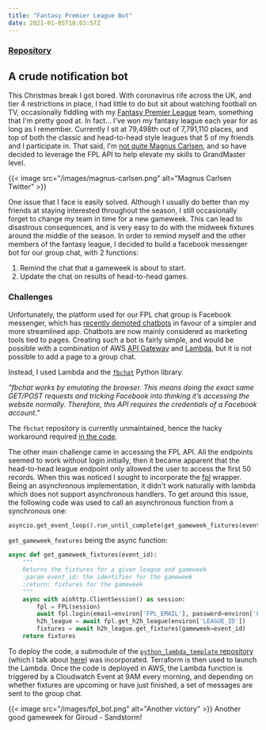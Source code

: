 ```yaml
---
title: "Fantasy Premier League Bot"
date: 2021-01-05T18:03:57Z
---
```


### [Repository](https://github.com/hajkeats/fpl_bot)


## A crude notification bot

This Christmas break I got bored. With coronavirus rife across the UK, and tier 4 restrictions in place, I had little to do but sit about watching football on TV, occasionally fiddling with my [Fantasy Premier League](https://fantasy.premierleague.com/) team, something that I'm pretty good at. In fact... I've won my fantasy league each year for as long as I remember. Currently I sit at 79,498th out of 7,791,110 places, and top of both the classic and head-to-head style leagues that 5 of my friends and I participate in. That said, I'm [not quite Magnus Carlsen](https://www.theguardian.com/sport/2019/dec/16/chess-champion-magnus-carlsen-top-of-world-fantasy-football-rankings-premier-league), and so have decided to leverage the FPL API to help elevate my skills to GrandMaster level.

{{< image src="/images/magnus-carlsen.png" alt="Magnus Carlsen Twitter" >}}

One issue that I face is easily solved. Although I usually do better than my friends at staying interested throughout the season, I still occasionally forget to change my team in time for a new gameweek. This can lead to disastrous consequences, and is very easy to do with the midweek fixtures around the middle of the season. In order to remind myself and the other members of the fantasy league, I decided to build a facebook messenger bot for our group chat, with 2 functions:

1. Remind the chat that a gameweek is about to start.
1. Update the chat on results of head-to-head games.

### Challenges

Unfortunately, the platform used for our FPL chat group is Facebook messenger, which has [recently demoted chatbots](https://techcrunch.com/2020/02/28/messenger-removes-discover/) in favour of a simpler and more streamlined app. Chatbots are now mainly considered as marketing tools tied to pages. Creating such a bot is fairly simple, and would be possible with a combination of AWS [API Gateway](https://aws.amazon.com/api-gateway/) and [Lambda](https://aws.amazon.com/lambda/), but it is not possible to add a page to a group chat.

Instead, I used Lambda and the [`fbchat`](https://github.com/fbchat-dev/fbchat) Python library.

_"fbchat works by emulating the browser. This means doing the exact same GET/POST requests and tricking Facebook into thinking it’s accessing the website normally. Therefore, this API requires the credentials of a Facebook account."_

The `fbchat` repository is currently unmaintained, hence the hacky workaround required [in the code](https://github.com/hajkeats/fpl_bot/blob/master/src/h2h_bot.py#L16-L18). 

The other main challenge came in accessing the FPL API. All the endpoints seemed to work without login initially, then it became apparent that the head-to-head league endpoint only allowed the user to access the first 50 records. When this was noticed I sought to incorporate the [fpl](https://fpl.readthedocs.io/en/latest/) wrapper. Being an asynchronous implementation, it didn't work naturally with lambda which does not support asynchronous handlers. To get around this issue, the following code was used to call an asynchronous function from a synchronous one:

```python
asyncio.get_event_loop().run_until_complete(get_gameweek_fixtures(event_id))
```

`get_gameweek_features` being the async function:
```python
async def get_gameweek_fixtures(event_id):
    """
    Returns the fixtures for a given league and gameweek
    :param event_id: the identifier for the gameweek
    :return: fixtures for the gameweek
    """
    async with aiohttp.ClientSession() as session:
        fpl = FPL(session)
        await fpl.login(email=environ['FPL_EMAIL'], password=environ['FPL_PASSWORD'])
        h2h_league = await fpl.get_h2h_league(environ['LEAGUE_ID'])
        fixtures = await h2h_league.get_fixtures(gameweek=event_id)
    return fixtures
```

To deploy the code, a submodule of the [`python_lambda_template` repository](https://github.com/hajkeats/python_lambda_template) (which I talk about [here](/projects/python_lambda_template/)) was incorporated. Terraform is then used to launch the Lambda. Once the code is deployed in AWS, the Lambda function is triggered by a Cloudwatch Event at 9AM every morning, and depending on whether fixtures are upcoming or have just finished, a set of messages are sent to the group chat.

{{< image src="/images/fpl_bot.png" alt="Another victory" >}}
Another good gameweek for Giroud - Sandstorm!